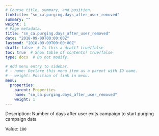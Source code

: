 ```yaml
---
# Course title, summary, and position.
linktitle: "sn_ca.purging.days_after_user_removed"
summary: ""
weight: 1
# Page metadata.
title: "sn_ca.purging.days_after_user_removed"
date: "2018-09-09T00:00:00Z"
lastmod: "2018-09-09T00:00:00Z"
draft: false  # Is this a draft? true/false
toc: true  # Show table of contents? true/false
type: docs  # Do not modify.

# Add menu entry to sidebar.
# - name: Declare this menu item as a parent with ID name.
# - weight: Position of link in menu.
menu:
  properties:
    parent: Properties
    name: "sn_ca.purging.days_after_user_removed"
    weight: 1
---
```


Description: Number of days after user exits campaign to start purging campaign data


Value: `180`